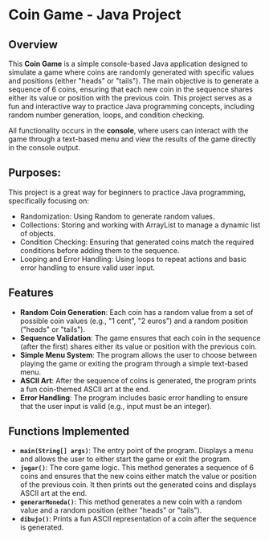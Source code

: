# Coin Game - Java Project

## Overview
This **Coin Game** is a simple console-based Java application designed to simulate a game where coins are randomly generated with specific values and positions (either "heads" or "tails"). 
The main objective is to generate a sequence of 6 coins, ensuring that each new coin in the sequence shares either its value or position with the previous coin. This project serves as a fun and interactive way to practice Java programming concepts, including random number generation, loops, and condition checking.

All functionality occurs in the **console**, where users can interact with the game through a text-based menu and view the results of the game directly in the console output.

## Purposes:
This project is a great way for beginners to practice Java programming, specifically focusing on:

  - Randomization: Using Random to generate random values.
  - Collections: Storing and working with ArrayList to manage a dynamic list of objects.
  - Condition Checking: Ensuring that generated coins match the required conditions before adding them to the sequence.
  - Looping and Error Handling: Using loops to repeat actions and basic error handling to ensure valid user input.

## Features
- **Random Coin Generation**: Each coin has a random value from a set of possible coin values (e.g., "1 cent", "2 euros") and a random position ("heads" or "tails").
- **Sequence Validation**: The game ensures that each coin in the sequence (after the first) shares either its value or position with the previous coin.
- **Simple Menu System**: The program allows the user to choose between playing the game or exiting the program through a simple text-based menu.
- **ASCII Art**: After the sequence of coins is generated, the program prints a fun coin-themed ASCII art at the end.
- **Error Handling**: The program includes basic error handling to ensure that the user input is valid (e.g., input must be an integer).

## Functions Implemented
- **`main(String[] args)`**: The entry point of the program. Displays a menu and allows the user to either start the game or exit the program.
- **`jugar()`**: The core game logic. This method generates a sequence of 6 coins and ensures that the new coins either match the value or position of the previous coin. It then prints out the generated coins and displays ASCII art at the end.
- **`generarMoneda()`**: This method generates a new coin with a random value and a random position (either "heads" or "tails").
- **`dibujo()`**: Prints a fun ASCII representation of a coin after the sequence is generated.

